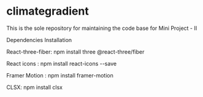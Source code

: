 # climategradient
This is the sole repository for maintaining the code base for Mini Project - II

Dependencies Installation

React-three-fiber: npm install three @react-three/fiber

React icons : npm install react-icons --save

Framer Motion : npm install framer-motion

CLSX: npm install clsx





